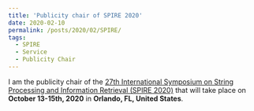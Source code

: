 ```yaml
---
title: 'Publicity chair of SPIRE 2020'
date: 2020-02-10
permalink: /posts/2020/02/SPIRE/
tags:
  - SPIRE
  - Service
  - Publicity Chair
---
```


I am the publicity chair of the [27th International Symposium on String Processing and Information Retrieval (SPIRE 2020)](https://www.cs.ucf.edu/spire2020) that will take place on **October 13-15th, 2020** in **Orlando, FL, United States**.